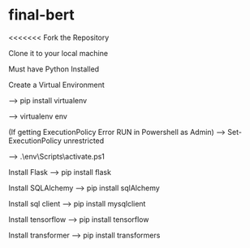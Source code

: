 # final-bert
<<<<<<< Fork the Repository

Clone it to your local machine

Must have Python Installed

Create a Virtual Environment

--> pip install virtualenv

--> virtualenv env

(If getting ExecutionPolicy Error RUN in Powershell as Admin) --> Set-ExecutionPolicy unrestricted

--> .\env\Scripts\activate.ps1

Install Flask --> pip install flask

Install SQLAlchemy --> pip install sqlAlchemy

Install sql client --> pip install mysqlclient

Install tensorflow --> pip install tensorflow

Install transformer --> pip install transformers
